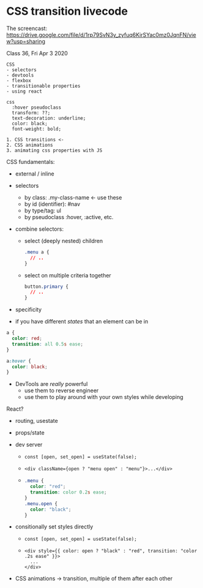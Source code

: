 # CSS transition livecode

The screencast: https://drive.google.com/file/d/1rp79SvN3y_zyfuq6KirSYac0mz0JqnFN/view?usp=sharing

Class 36, Fri Apr 3 2020

```
CSS
- selectors
- devtools
- flexbox
- transitionable properties
- using react

css
  :hover pseudoclass
  transform: ??;
  text-decoration: underline;
  color: black;
  font-weight: bold;

1. CSS transitions <-
2. CSS animations
3. animating css properties with JS
```

CSS fundamentals:

- external / inline

- selectors

  - by class: .my-class-name <- use these
  - by id (identifier): #nav
  - by type/tag: ul
  - by pseudoclass :hover, :active, etc.

- combine selectors:

  - select (deeply nested) children

    ```css
    .menu a {
      // ..
    }
    ```

  - select on multiple criteria together

    ```css
    button.primary {
      // ..
    }
    ```

- specificity

- if you have different _states_ that an element can be in

```css
a {
  color: red;
  transition: all 0.5s ease;
}

a:hover {
  color: black;
}
```

- DevTools are _really_ powerful
  - use them to reverse engineer
  - use them to play around with your own styles while developing

React?

- routing, usestate
- props/state
- dev server
  - `const [open, set_open] = useState(false);`
  - ```
    <div className={open ? "menu open" : "menu"}>...</div>
    ```
  - ```css
    .menu {
      color: "red";
      transition: color 0.2s ease;
    }
    .menu.open {
      color: "black";
    }
    ```
- consitionally set styles directly

  - `const [open, set_open] = useState(false);`
  - ```
    <div style={{ color: open ? "black" : "red", transition: "color .2s ease" }}>
      ...
    </div>
    ```

- CSS animations -> transition, multiple of them after each other
